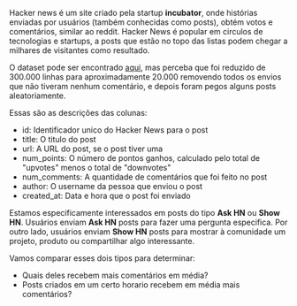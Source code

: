 Hacker news é um site criado pela startup **incubator**, onde histórias enviadas por usuários (também conhecidas como posts), obtém votos e comentários, similar ao reddit. Hacker News é popular em circulos de tecnologias e startups, a posts que estão no topo das listas podem chegar a milhares de visitantes como resultado.

O dataset pode ser encontrado [aqui](https://www.kaggle.com/hacker-news/hacker-news-posts), mas perceba que foi reduzido de 300.000 linhas para aproximadamente 20.000 removendo todos os envios que não tiveram nenhum comentário, e depois foram pegos alguns posts aleatoriamente.

Essas são as descrições das colunas:

- id: Identificador unico do Hacker News para o post
- title: O titulo do post
- url: A URL do post, se o post tiver uma
- num_points: O número de pontos ganhos, calculado pelo total de "upvotes" menos o total de "downvotes"
- num_comments: A quantidade de comentários que foi feito no post
- author: O username da pessoa que enviou o post
- created_at: Data e hora que o post foi enviado

Estamos especificamente interessados em posts do tipo **Ask HN** ou **Show HN**.
Usuários enviam **Ask HN** posts para fazer uma pergunta especifica.
Por outro lado, usuários enviam **Show HN** posts para mostrar à comunidade um projeto, produto ou compartilhar algo interessante.

Vamos comparar esses dois tipos para determinar:
- Quais deles recebem mais comentários em média?
- Posts criados em um certo horario recebem em média mais comentários?